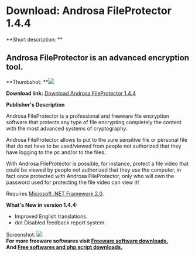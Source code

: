 # Download: Androsa FileProtector 1.4.4

**Short description: **

## Androsa FileProtector is an advanced encryption tool.

  
**Thumbshot: **![](http://www.freewarefiles.com/screenshot/androsafp14_md.gif)   
  
**Download link:** [Download Androsa FileProtector 1.4.4](http://freesoftwares.boysofts.com/Androsa-FileProtector_program_28222.html)  
  

**Publisher's Description**  
  

Androsa FileProtector is a professional and freeware file encryption software
that protects any type of file encrypting completely the content with the most
advanced systems of cryptography.

Androsa FileProtector allows to put to the sure sensitive file or personal
file that do not have to be used/viewed from people not authorized that they
have logging to the pc and/or to the files.

With Androsa FileProtector is possible, for instance, protect a file video
that could be viewed by people not authorized that they use the computer, in
fact once protected with Androsa FileProtector, only who will own the password
used for protecting the file video can view it!

Requires [Microsoft .NET Framework
2.0](http://www.freewarefiles.com/program_10_108_16026.html).

**What's New in version 1.4.4:**

  * Improved English translations. 
  * dot Disabled feedback report system. 

  
  
Screenshot: ![](http://www.freewarefiles.com/screenshot/androsafp14.gif)  
**For more freeware softwares visit [Freeware software downloads.](http://freesoftwares.boysofts.com/)**   
**And [Free softwares and php script downloads.](http://www.boysofts.com/)**

